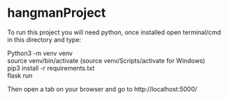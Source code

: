 # hangmanProject 
To run this project you will need python, once installed open terminal/cmd in this directory and type:

Python3 -m venv venv  
source venv/bin/activate (source venv/Scripts/activate for Windows)  
pip3 install -r requirements.txt  
flask run  

Then open a tab on your browser and go to http://localhost:5000/
